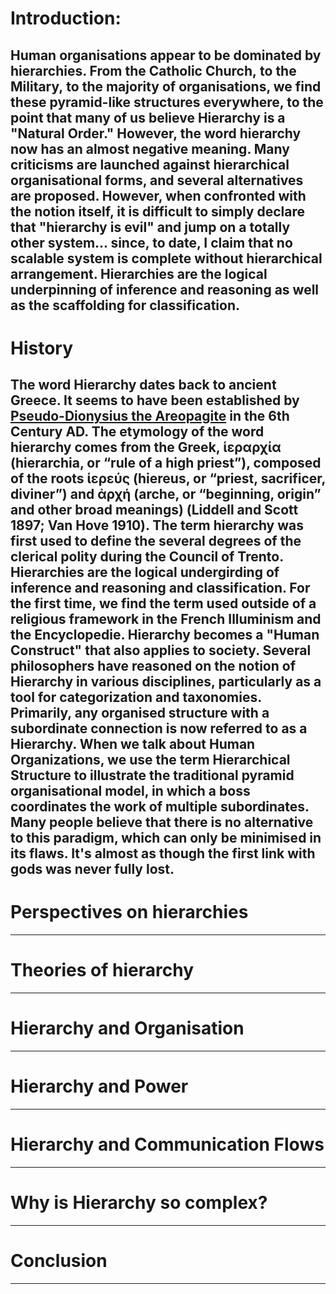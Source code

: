 # Introduction:

Human organisations appear to be dominated by hierarchies. From the Catholic Church, to the Military, to the majority of organisations, we find these pyramid-like structures everywhere, to the point that many of us believe Hierarchy is a "Natural Order." However, the word hierarchy now has an almost negative meaning. Many criticisms are launched against hierarchical organisational forms, and several alternatives are proposed. However, when confronted with the notion itself, it is difficult to simply declare that "hierarchy is evil" and jump on a totally other system... since, to date, I claim that no scalable system is complete without hierarchical arrangement. Hierarchies are the logical underpinning of inference and reasoning as well as the scaffolding for classification. 
---
# History

The word Hierarchy dates back to ancient Greece. It seems to have been established by [Pseudo-Dionysius the Areopagite](https://plato.stanford.edu/entries/pseudo-dionysius-areopagite) in the 6th Century AD. The etymology of the word hierarchy comes from the Greek, ἱεραρχία (hierarchia, or “rule of a high priest”), composed of the roots ἱερεύς (hiereus, or “priest, sacrificer, diviner”) and ἀρχή (arche, or “beginning, origin” and other broad meanings) (Liddell and Scott 1897; Van Hove 1910). The term hierarchy was first used to define the several degrees of the clerical polity during the Council of Trento. Hierarchies are the logical undergirding of inference and reasoning and classification. For the first time, we find the term used outside of a religious framework in the French Illuminism and the Encyclopedie. Hierarchy becomes a "Human Construct" that also applies to society. Several philosophers have reasoned on the notion of Hierarchy in various disciplines, particularly as a tool for categorization and taxonomies. Primarily, any organised structure with a subordinate connection is now referred to as a Hierarchy. 
When we talk about Human Organizations, we use the term Hierarchical Structure to illustrate the traditional pyramid organisational model, in which a boss coordinates the work of multiple subordinates. Many people believe that there is no alternative to this paradigm, which can only be minimised in its flaws. It's almost as though the first link with gods was never fully lost.
---
# Perspectives on hierarchies


---
# Theories of hierarchy

---
# Hierarchy and Organisation

---
# Hierarchy and Power

---
# Hierarchy and Communication Flows

---
# Why is Hierarchy so complex?

---
# Conclusion

---
